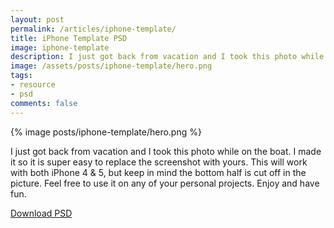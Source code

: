 ```yaml
---
layout: post
permalink: /articles/iphone-template/
title: iPhone Template PSD
image: iphone-template
description: I just got back from vacation and I took this photo while on the boat. I made it so it is supper easy to replace the screenshot with yours.
image: /assets/posts/iphone-template/hero.png
tags:
- resource
- psd
comments: false
---
```


<div class="hero">{% image posts/iphone-template/hero.png %}</div>

<p>I just got back from vacation and I took this photo while on the boat. I made it so it is super easy to replace the screenshot with yours. This will work with both iPhone 4 &amp; 5, but keep in mind the bottom half is cut off in the picture. Feel free to use it on any of your personal projects. Enjoy and have fun.</p>
<a href="/assets/posts/iphone-template/iphonetemplate.psd.zip" class="btn">Download PSD</a>
